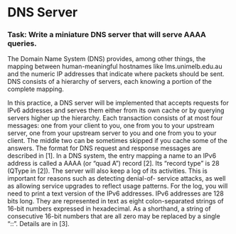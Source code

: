 # DNS Server
### Task: Write a miniature DNS server that will serve AAAA queries.
The Domain Name System (DNS) provides, among other things, the mapping between human-meaningful hostnames like lms.unimelb.edu.au and the numeric IP addresses that indicate where packets should be sent. DNS consists of a hierarchy of servers, each knowing a portion of the complete mapping.

In this practice, a DNS server will be implemented that accepts requests for IPv6 addresses and serves them either from its own cache or by querying servers higher up the hierarchy. Each transaction consists of at most four messages: one from your client to you, one from you to your upstream server, one from your upstream server to you and one from you to your client. The middle two can be sometimes skipped if you cache some of the answers.
The format for DNS request and response messages are described in [1].
In a DNS system, the entry mapping a name to an IPv6 address is called a AAAA (or “quad A”) record
[2]. Its “record type” is 28 (QType in [2]).
The server will also keep a log of its activities. This is important for reasons such as detecting denial-of-
service attacks, as well as allowing service upgrades to reflect usage patterns.
For the log, you will need to print a text version of the IPv6 addresses. IPv6 addresses are 128 bits long. They are represented in text as eight colon-separated strings of 16-bit numbers expressed in hexadecimal. As a shorthand, a string of consecutive 16-bit numbers that are all zero may be replaced by a single “::”. Details are in [3].
